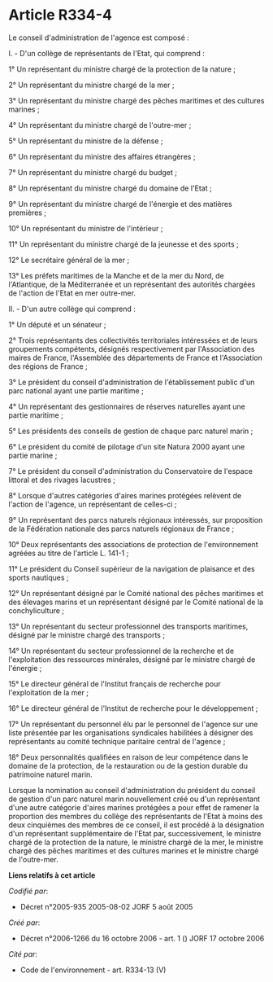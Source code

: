 # Article R334-4

Le conseil d'administration de l'agence est composé :

I. - D'un collège de représentants de l'Etat, qui comprend :

1° Un représentant du ministre chargé de la protection de la nature ;

2° Un représentant du ministre chargé de la mer ;

3° Un représentant du ministre chargé des pêches maritimes et des cultures marines ;

4° Un représentant du ministre chargé de l'outre-mer ;

5° Un représentant du ministre de la défense ;

6° Un représentant du ministre des affaires étrangères ;

7° Un représentant du ministre chargé du budget ;

8° Un représentant du ministre chargé du domaine de l'Etat ;

9° Un représentant du ministre chargé de l'énergie et des matières premières ;

10° Un représentant du ministre de l'intérieur ;

11° Un représentant du ministre chargé de la jeunesse et des sports ;

12° Le secrétaire général de la mer ;

13° Les préfets maritimes de la Manche et de la mer du Nord, de l'Atlantique, de la Méditerranée et un représentant des
autorités chargées de l'action de l'Etat en mer outre-mer.

II. - D'un autre collège qui comprend :

1° Un député et un sénateur ;

2° Trois représentants des collectivités territoriales intéressées et de leurs groupements compétents, désignés
respectivement par l'Association des maires de France, l'Assemblée des départements de France et l'Association des régions de
France ;

3° Le président du conseil d'administration de l'établissement public d'un parc national ayant une partie maritime ;

4° Un représentant des gestionnaires de réserves naturelles ayant une partie maritime ;

5° Les présidents des conseils de gestion de chaque parc naturel marin ;

6° Le président du comité de pilotage d'un site Natura 2000 ayant une partie marine ;

7° Le président du conseil d'administration du Conservatoire de l'espace littoral et des rivages lacustres ;

8° Lorsque d'autres catégories d'aires marines protégées relèvent de l'action de l'agence, un représentant de celles-ci ;

9° Un représentant des parcs naturels régionaux intéressés, sur proposition de la Fédération nationale des parcs naturels
régionaux de France ;

10° Deux représentants des associations de protection de l'environnement agréées au titre de l'article L. 141-1 ;

11° Le président du Conseil supérieur de la navigation de plaisance et des sports nautiques ;

12° Un représentant désigné par le Comité national des pêches maritimes et des élevages marins et un représentant désigné par
le Comité national de la conchyliculture ;

13° Un représentant du secteur professionnel des transports maritimes, désigné par le ministre chargé des transports ;

14° Un représentant du secteur professionnel de la recherche et de l'exploitation des ressources minérales, désigné par le
ministre chargé de l'énergie ;

15° Le directeur général de l'Institut français de recherche pour l'exploitation de la mer ;

16° Le directeur général de l'Institut de recherche pour le développement ;

17° Un représentant du personnel élu par le personnel de l'agence sur une liste présentée par les organisations syndicales
habilitées à désigner des représentants au comité technique paritaire central de l'agence ;

18° Deux personnalités qualifiées en raison de leur compétence dans le domaine de la protection, de la restauration ou de la
gestion durable du patrimoine naturel marin.

Lorsque la nomination au conseil d'administration du président du conseil de gestion d'un parc naturel marin nouvellement
créé ou d'un représentant d'une autre catégorie d'aires marines protégées a pour effet de ramener la proportion des membres
du collège des représentants de l'Etat à moins des deux cinquièmes des membres de ce conseil, il est procédé à la désignation
d'un représentant supplémentaire de l'Etat par, successivement, le ministre chargé de la protection de la nature, le ministre
chargé de la mer, le ministre chargé des pêches maritimes et des cultures marines et le ministre chargé de l'outre-mer.

**Liens relatifs à cet article**

_Codifié par_:

  - Décret n°2005-935 2005-08-02 JORF 5 août 2005

_Créé par_:

  - Décret n°2006-1266 du 16 octobre 2006 - art. 1 () JORF 17 octobre 2006

_Cité par_:

  - Code de l'environnement - art. R334-13 (V)
